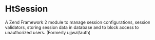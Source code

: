 HtSession
=========

A Zend Framework 2 module to manage session configurations, session validators, storing session data in database and to block access to unauthorized users. (Formerly ujjwal/auth)
